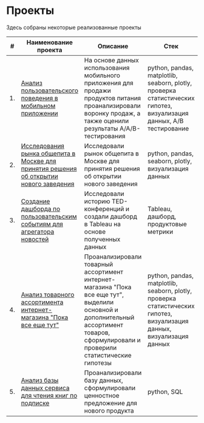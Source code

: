# Проекты
Здесь собраны некоторые реализованные проекты

| #    | Наименование проекта                | Описание                                                     | Стек                                                         |
| ---- | ------------------------------------------------------------ | ------------------------------------------------------------ | ------------------------------------------------------------ |
| 1.   | [Анализ пользовательского поведения в мобильном приложении](https://github.com/volgarl/Portfolio/blob/main/Анализ%20пользовательского%20поведения/Analiz_pol_poved.ipynb) | На основе данных использования мобильного приложения для продажи продуктов питания проанализировали воронку продаж, а также оценили результаты A/A/B-тестирования <br/>| python, pandas, matplotlib, seaborn, plotly, проверка статистических гипотез, визуализация данных, A/B тестирование      |
| 2.   | [Исследования рынка общепита в Москве для принятия решения об открытии нового заведения](https://github.com/volgarl/Portfolio/blob/main/Исследование%20рынка%20общепита/Analiz_zavedenii.ipynb) | Исследовали рынок общепита в Москве для принятия решения об открытии нового заведения | python, pandas, seaborn, plotly, визуализация данных   |
| 3.   | [Создание дашборда по пользовательским событиям для агрегатора новостей](https://public.tableau.com/shared/MDY64N73R?:display_count=n&:origin=viz_share_link) | Исследовали историю TED-конференций и создали дашборд в Tableau на основе полученных данных        | Tableau, дашборд, продуктовые метрики |
| 4.   | [Анализ товарного ассортимента интернет-магазина "Пока все еще тут"](https://github.com/volgarl/Portfolio/blob/main/Анализ%20товарного%20ассортимента/Final_project_git.ipynb) |  Проанализировали товарный ассортимент интернет-магазина "Пока все еще тут", выделили основной и дополнительный ассортимент товаров, сформулировали и проверили статистические гипотезы   | python, pandas, matplotlib, seaborn, plotly, проверка статистических гипотез, визуализация данных, визуализация данных |
| 5.   | [Анализ базы данных сервиса для чтения книг по подписке ](https://github.com/volgarl/Portfolio/blob/main/Сервис%20для%20чтения%20книг/Final_SQL.ipynb) |  Проанализировали базу данных, сформулировали ценностное предложение для нового продукта  | python, SQL  |
